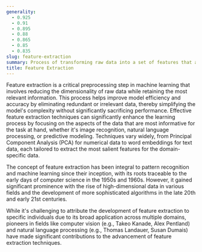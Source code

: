 ```yaml
---
generality:
  - 0.925
  - 0.91
  - 0.895
  - 0.88
  - 0.865
  - 0.85
  - 0.835
slug: feature-extraction
summary: Process of transforming raw data into a set of features that are more meaningful and informative for a specific task, such as classification or prediction.
title: Feature Extraction
---
```


Feature extraction is a critical preprocessing step in machine learning that involves reducing the dimensionality of raw data while retaining the most relevant information. This process helps improve model efficiency and accuracy by eliminating redundant or irrelevant data, thereby simplifying the model's complexity without significantly sacrificing performance. Effective feature extraction techniques can significantly enhance the learning process by focusing on the aspects of the data that are most informative for the task at hand, whether it's image recognition, natural language processing, or predictive modeling. Techniques vary widely, from Principal Component Analysis (PCA) for numerical data to word embeddings for text data, each tailored to extract the most salient features for the domain-specific data.

The concept of feature extraction has been integral to pattern recognition and machine learning since their inception, with its roots traceable to the early days of computer science in the 1950s and 1960s. However, it gained significant prominence with the rise of high-dimensional data in various fields and the development of more sophisticated algorithms in the late 20th and early 21st centuries.

While it's challenging to attribute the development of feature extraction to specific individuals due to its broad application across multiple domains, pioneers in fields like computer vision (e.g., Takeo Kanade, Alex Pentland) and natural language processing (e.g., Thomas Landauer, Susan Dumais) have made significant contributions to the advancement of feature extraction techniques.
